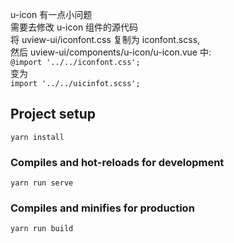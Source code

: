  u-icon 有一点小问题  
需要去修改 u-icon 组件的源代码  
 将 uview-ui/iconfont.css 复制为 iconfont.scss,  
然后 uview-ui/components/u-icon/u-icon.vue 中:   
`@import '../../iconfont.css'; `  
		变为   
`import '../../uicinfot.scss';`


## Project setup

```
yarn install
```

### Compiles and hot-reloads for development

```
yarn run serve
```

### Compiles and minifies for production

```
yarn run build
```

